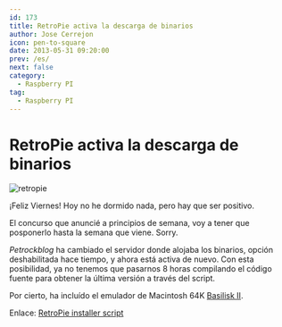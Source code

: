 ```yaml
---
id: 173
title: RetroPie activa la descarga de binarios
author: Jose Cerrejon
icon: pen-to-square
date: 2013-05-31 09:20:00
prev: /es/
next: false
category:
  - Raspberry PI
tag:
  - Raspberry PI
---
```


# RetroPie activa la descarga de binarios

![retropie](/images/retropieprojectlogofinish.jpg)

¡Feliz Viernes! Hoy no he dormido nada, pero hay que ser positivo. 

El concurso que anuncié a principios de semana, voy a tener que posponerlo hasta la semana que viene. Sorry.

*Petrockblog* ha cambiado el servidor donde alojaba los binarios, opción deshabilitada hace tiempo, y ahora está activa de nuevo. Con esta posibilidad, ya no tenemos que pasarnos 8 horas compilando el código fuente para obtener la última versión a través del script.

Por cierto, ha incluído el emulador de Macintosh 64K [Basilisk II](http://basilisk.cebix.net/).

Enlace: [RetroPie installer script](http://blog.petrockblock.com/2012/07/22/retropie-setup-an-initialization-script-for-retroarch-on-the-raspberry-pi/)
